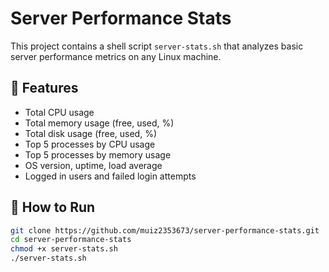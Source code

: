 # Server Performance Stats

This project contains a shell script `server-stats.sh` that analyzes basic server performance metrics on any Linux machine.

## 🔧 Features

- Total CPU usage
- Total memory usage (free, used, %)
- Total disk usage (free, used, %)
- Top 5 processes by CPU usage
- Top 5 processes by memory usage
- OS version, uptime, load average
- Logged in users and failed login attempts

## 🚀 How to Run

```bash
git clone https://github.com/muiz2353673/server-performance-stats.git
cd server-performance-stats
chmod +x server-stats.sh
./server-stats.sh


